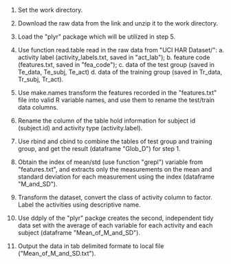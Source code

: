 1. Set the work directory. 

2. Download the raw data from the link and unzip it to the work directory.

3. Load the "plyr" package which will be utilized in step 5.

4. Use function read.table read in the raw data from "UCI HAR Dataset/": a. activity label (activity_labels.txt, saved in "act_lab"); b. feature code (features.txt, saved in "fea_code"); c. data of the test group (saved in Te_data, Te_subj, Te_act) d. data of the training group (saved in Tr_data, Tr_subj, Tr_act).

5. Use make.names transform the features recorded in the "features.txt" file into valid R variable names, and use them to rename the test/train data columns. 

6. Rename the column of the table hold information for subject id (subject.id) and activity type (activity.label).

7. Use rbind and cbind to combine the tables of test group and training group, and get the result (dataframe "Glob_D") for step 1.

8. Obtain the index of mean/std (use function "grepl") variable from "features.txt", and extracts only the measurements on the mean and standard deviation for each measurement using the index (dataframe "M_and_SD").

9. Transform the dataset, convert the class of activity column to factor. Label the activities using descriptive name.

10. Use ddply of the "plyr" packge creates the second, independent tidy data set with the average of each variable for each activity and each subject (dataframe "Mean_of_M_and_SD").

11. Output the data in tab delimited formate to local file ("Mean_of_M_and_SD.txt").